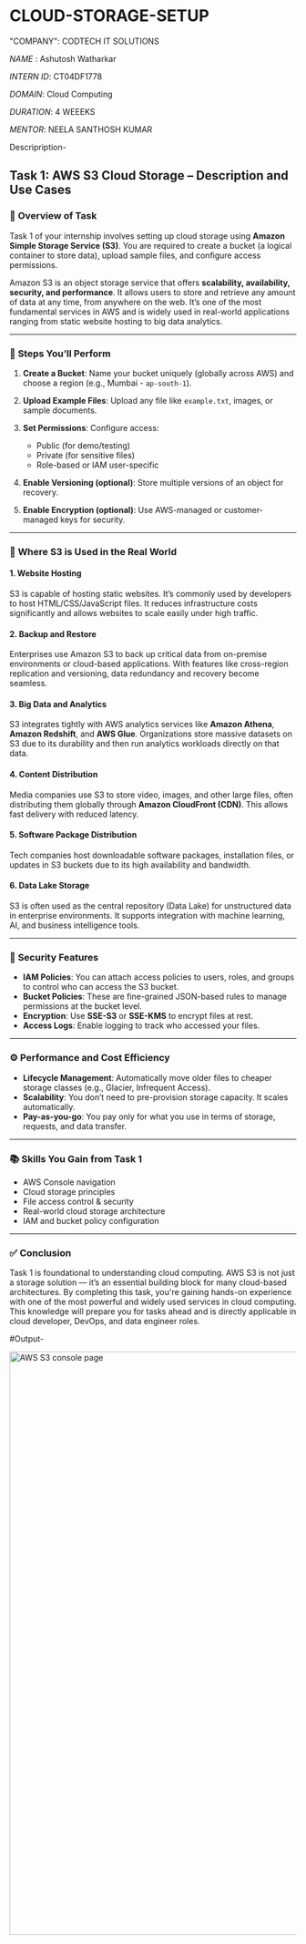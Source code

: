 # CLOUD-STORAGE-SETUP

"COMPANY": CODTECH IT SOLUTIONS

*NAME* : Ashutosh Watharkar

*INTERN ID*: CT04DF1778

*DOMAIN*: Cloud Computing

*DURATION*: 4 WEEEKS

*MENTOR*:  NEELA SANTHOSH KUMAR

Descripription-


## **Task 1: AWS S3 Cloud Storage – Description and Use Cases**

### 📌 **Overview of Task**

Task 1 of your internship involves setting up cloud storage using **Amazon Simple Storage Service (S3)**. You are required to create a bucket (a logical container to store data), upload sample files, and configure access permissions.

Amazon S3 is an object storage service that offers **scalability, availability, security, and performance**. It allows users to store and retrieve any amount of data at any time, from anywhere on the web. It’s one of the most fundamental services in AWS and is widely used in real-world applications ranging from static website hosting to big data analytics.

---

### 🔧 **Steps You’ll Perform**

1. **Create a Bucket**: Name your bucket uniquely (globally across AWS) and choose a region (e.g., Mumbai - `ap-south-1`).
2. **Upload Example Files**: Upload any file like `example.txt`, images, or sample documents.
3. **Set Permissions**: Configure access:

   * Public (for demo/testing)
   * Private (for sensitive files)
   * Role-based or IAM user-specific
4. **Enable Versioning (optional)**: Store multiple versions of an object for recovery.
5. **Enable Encryption (optional)**: Use AWS-managed or customer-managed keys for security.

---

### 🎯 **Where S3 is Used in the Real World**

#### 1. **Website Hosting**

S3 is capable of hosting static websites. It’s commonly used by developers to host HTML/CSS/JavaScript files. It reduces infrastructure costs significantly and allows websites to scale easily under high traffic.

#### 2. **Backup and Restore**

Enterprises use Amazon S3 to back up critical data from on-premise environments or cloud-based applications. With features like cross-region replication and versioning, data redundancy and recovery become seamless.

#### 3. **Big Data and Analytics**

S3 integrates tightly with AWS analytics services like **Amazon Athena**, **Amazon Redshift**, and **AWS Glue**. Organizations store massive datasets on S3 due to its durability and then run analytics workloads directly on that data.

#### 4. **Content Distribution**

Media companies use S3 to store video, images, and other large files, often distributing them globally through **Amazon CloudFront (CDN)**. This allows fast delivery with reduced latency.

#### 5. **Software Package Distribution**

Tech companies host downloadable software packages, installation files, or updates in S3 buckets due to its high availability and bandwidth.

#### 6. **Data Lake Storage**

S3 is often used as the central repository (Data Lake) for unstructured data in enterprise environments. It supports integration with machine learning, AI, and business intelligence tools.

---

### 🔐 **Security Features**

* **IAM Policies**: You can attach access policies to users, roles, and groups to control who can access the S3 bucket.
* **Bucket Policies**: These are fine-grained JSON-based rules to manage permissions at the bucket level.
* **Encryption**: Use **SSE-S3** or **SSE-KMS** to encrypt files at rest.
* **Access Logs**: Enable logging to track who accessed your files.

---

### ⚙️ **Performance and Cost Efficiency**

* **Lifecycle Management**: Automatically move older files to cheaper storage classes (e.g., Glacier, Infrequent Access).
* **Scalability**: You don’t need to pre-provision storage capacity. It scales automatically.
* **Pay-as-you-go**: You pay only for what you use in terms of storage, requests, and data transfer.

---

### 📚 **Skills You Gain from Task 1**

* AWS Console navigation
* Cloud storage principles
* File access control & security
* Real-world cloud storage architecture
* IAM and bucket policy configuration

---

### ✅ **Conclusion**

Task 1 is foundational to understanding cloud computing. AWS S3 is not just a storage solution — it’s an essential building block for many cloud-based architectures. By completing this task, you're gaining hands-on experience with one of the most powerful and widely used services in cloud computing. This knowledge will prepare you for tasks ahead and is directly applicable in cloud developer, DevOps, and data engineer roles.


#Output-

<img width="1536" height="1024" alt="AWS S3 console page" src="https://github.com/user-attachments/assets/a18b11ab-751b-470f-806a-df32d683c278" />
